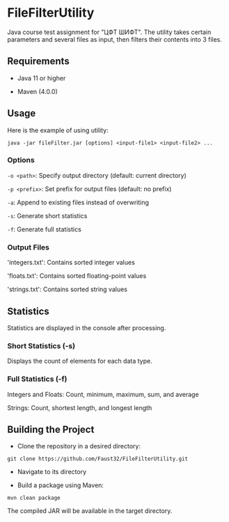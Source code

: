 # FileFilterUtility

Java course test assignment for "ЦФТ ШИФТ". The utility takes certain parameters and several files as input, then filters their contents into 3 files.

## Requirements

- Java 11 or higher
  
- Maven (4.0.0)

  
## Usage

Here is the example of using utility:

```
java -jar fileFilter.jar [options] <input-file1> <input-file2> ...
```

### Options

`-o <path>`: Specify output directory (default: current directory)

`-p <prefix>`: Set prefix for output files (default: no prefix)

`-a`: Append to existing files instead of overwriting

`-s`: Generate short statistics

`-f`: Generate full statistics


### Output Files

'<prefix>integers.txt': Contains sorted integer values

'<prefix>floats.txt': Contains sorted floating-point values

'<prefix>strings.txt': Contains sorted string values


## Statistics

Statistics are displayed in the console after processing.

### Short Statistics (-s)

Displays the count of elements for each data type.

### Full Statistics (-f)

Integers and Floats: Count, minimum, maximum, sum, and average

Strings: Count, shortest length, and longest length


## Building the Project

- Clone the repository in a desired directory:
```
git clone https://github.com/Faust32/FileFilterUtility.git
```
- Navigate to its directory

- Build a package using Maven:
```
mvn clean package
```

The compiled JAR will be available in the target directory.
